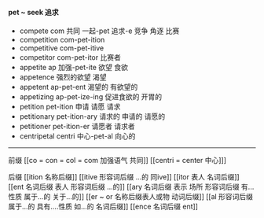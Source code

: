 #### pet ~ seek 追求

- compete com 共同 一起-pet 追求-e 竞争 角逐 比赛 
- competition com-pet-ition 
- competitive com-pet-itive
- competitor com-pet-itor 比赛者
- appetite ap 加强-pet-ite 欲望 食欲
- appetence 强烈的欲望 渴望
- appetent ap-pet-ent 渴望的 有欲望的
- appetizing ap-pet-ize-ing 促进食欲的 开胃的
- petition pet-ition 申请 请愿 请求
- petitionary pet-ition-ary 请求的 申请的 请愿的
- petitioner pet-ition-er 请愿者 请求者
- centripetal centri 中心-pet-al 向心的

---
前缀
[[co = con  = col = com  加强语气 共同]]
[[centri  = center 中心]]]

后缀
[[ition 名称后缀]]
[[itive 形容词后缀  ...的 同ive]]
[[itor 表人 名词后缀]]
[[ent 名词后缀  表人 形容词后缀 ...的]]
[[ary 名词后缀 表示 场所  形容词后缀 有...性质 属于...的 关于...的]]
[[er  ~ or 名称后缀表人或物 动词后缀]]
[[al 形容词后缀   属于...的  具有....性质  如...的   名词后缀]]
[[ence 名词后缀  ent]]
